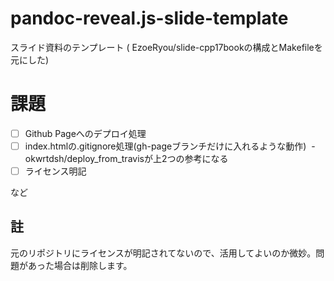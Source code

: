 # pandoc-reveal.js-slide-template
スライド資料のテンプレート ( EzoeRyou/slide-cpp17bookの構成とMakefileを元にした)

# 課題
- [ ] Github Pageへのデプロイ処理
- [ ] index.htmlの.gitignore処理(gh-pageブランチだけに入れるような動作)
  - okwrtdsh/deploy_from_travisが上2つの参考になる
- [ ] ライセンス明記

など

## 註
元のリポジトリにライセンスが明記されてないので、活用してよいのか微妙。問題があった場合は削除します。
